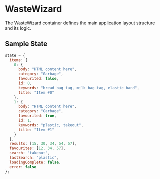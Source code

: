# WasteWizard

The WasteWizard container defines the main application layout structure and its logic.

## Sample State

```js
state = {
  items: {
    0: {
      body: "HTML content here",
      category: "Garbage",
      favourited: false,
      id: 0,
      keywords: "bread bag tag, milk bag tag, elastic band",
      title: "Item #0"
    },
    1: {
      body: "HTML content here",
      category: "Garbage",
      favourited: true,
      id: 1,
      keywords: "plastic, takeout",
      title: "Item #1"
    }
  },
  results: [15, 30, 34, 54, 57],
  favourites: [12, 34, 57],
  search: "takeout",
  lastSearch: "plastic",
  loadingComplete: false,
  error: false
};
```
